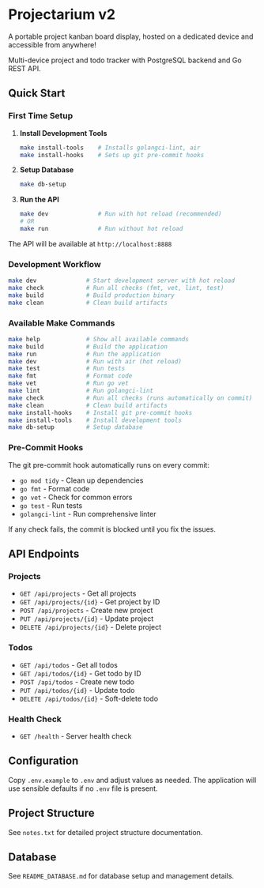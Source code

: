 # Projectarium v2

A portable project kanban board display, hosted on a dedicated device and accessible from anywhere!

Multi-device project and todo tracker with PostgreSQL backend and Go REST API.

## Quick Start

### First Time Setup

1. **Install Development Tools**
   ```bash
   make install-tools    # Installs golangci-lint, air
   make install-hooks    # Sets up git pre-commit hooks
   ```

2. **Setup Database**
   ```bash
   make db-setup
   ```

3. **Run the API**
   ```bash
   make dev              # Run with hot reload (recommended)
   # OR
   make run              # Run without hot reload
   ```

The API will be available at `http://localhost:8888`

### Development Workflow

```bash
make dev              # Start development server with hot reload
make check            # Run all checks (fmt, vet, lint, test)
make build            # Build production binary
make clean            # Clean build artifacts
```

### Available Make Commands

```bash
make help             # Show all available commands
make build            # Build the application
make run              # Run the application
make dev              # Run with air (hot reload)
make test             # Run tests
make fmt              # Format code
make vet              # Run go vet
make lint             # Run golangci-lint
make check            # Run all checks (runs automatically on commit)
make clean            # Clean build artifacts
make install-hooks    # Install git pre-commit hooks
make install-tools    # Install development tools
make db-setup         # Setup database
```

### Pre-Commit Hooks

The git pre-commit hook automatically runs on every commit:
- `go mod tidy` - Clean up dependencies
- `go fmt` - Format code
- `go vet` - Check for common errors
- `go test` - Run tests
- `golangci-lint` - Run comprehensive linter

If any check fails, the commit is blocked until you fix the issues.

## API Endpoints

### Projects
- `GET /api/projects` - Get all projects
- `GET /api/projects/{id}` - Get project by ID
- `POST /api/projects` - Create new project
- `PUT /api/projects/{id}` - Update project
- `DELETE /api/projects/{id}` - Delete project

### Todos
- `GET /api/todos` - Get all todos
- `GET /api/todos/{id}` - Get todo by ID
- `POST /api/todos` - Create new todo
- `PUT /api/todos/{id}` - Update todo
- `DELETE /api/todos/{id}` - Soft-delete todo

### Health Check
- `GET /health` - Server health check

## Configuration

Copy `.env.example` to `.env` and adjust values as needed. The application will use sensible defaults if no `.env` file is present.

## Project Structure

See `notes.txt` for detailed project structure documentation.

## Database

See `README_DATABASE.md` for database setup and management details.

